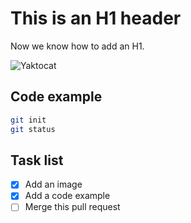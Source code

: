 # This is an H1 header

Now we know how to add an H1.

![Yaktocat](https://octodex.github.com/images/yaktocat.png)

## Code example
```bash
git init
git status
```

## Task list
- [x] Add an image
- [x] Add a code example
- [ ] Merge this pull request
